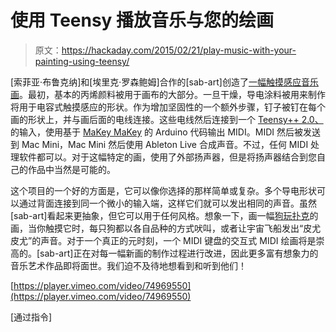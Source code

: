 # 使用 Teensy 播放音乐与您的绘画

> 原文：<https://hackaday.com/2015/02/21/play-music-with-your-painting-using-teensy/>

[索菲亚·布鲁克纳]和[埃里克·罗森鲍姆]合作的[sab-art]创造了[一幅触摸感应音乐画](http://www.instructables.com/id/Touch-Sensitive-Musical-Painting/)。最初，基本的丙烯颜料被用于画布的大部分。一旦干燥，导电涂料被用来制作将用于电容式触摸感应的形状。作为增加坚固性的一个额外步骤，钉子被钉在每个画的形状上，并与画后面的电线连接。这些电线然后连接到一个 [Teensy++ 2.0、](https://github.com/ericrosenbaum/makeymakey-midi/blob/master/makey_teensy_midi.ino)的输入，使用基于 [MaKey MaKey](hackaday.com/2012/11/22/dead-nes-controller-used-as-a-makey-makey-shield/) 的 Arduino 代码输出 MIDI。MIDI 然后被发送到 Mac Mini，Mac Mini 然后使用 Ableton Live 合成声音。不过，任何 MIDI 处理软件都可以。对于这幅特定的画，使用了外部扬声器，但是将扬声器结合到您自己的作品中当然是可能的。

这个项目的一个好的方面是，它可以像你选择的那样简单或复杂。多个导电形状可以通过背面连接到同一个微小的输入端，这样它们就可以发出相同的声音。虽然[sab-art]看起来更抽象，但它可以用于任何风格。想象一下，画一幅[狗玩扑克](http://en.wikipedia.org/wiki/Dogs_Playing_Poker)的画，当你触摸它时，每只狗都以各自品种的方式吠叫，或者让宇宙飞船发出“皮尤皮尤”的声音。对于一个真正的元时刻，一个 MIDI 键盘的交互式 MIDI 绘画将是崇高的。[sab-art]正在对每一幅新画的制作过程进行改进，因此更多富有想象力的音乐艺术作品即将面世。我们迫不及待地想看到和听到他们！

[https://player.vimeo.com/video/74969550](https://player.vimeo.com/video/74969550)

[通过指令]